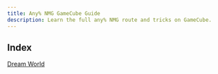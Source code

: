 ```yaml
---
title: Any% NMG GameCube Guide
description: Learn the full any% NMG route and tricks on GameCube.
---
```


## Index
[Dream World](./dream-world)
